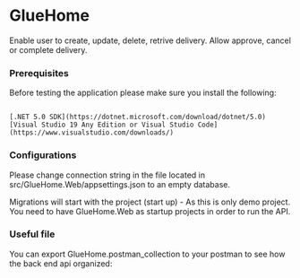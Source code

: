 # GlueHome

Enable user to create, update, delete, retrive delivery.
Allow approve, cancel or complete delivery.

### Prerequisites

Before testing the application please make sure you install the following:

```

[.NET 5.0 SDK](https://dotnet.microsoft.com/download/dotnet/5.0)
[Visual Studio 19 Any Edition or Visual Studio Code] (https://www.visualstudio.com/downloads/)
```

### Configurations

Please change connection string in the file located in src/GlueHome.Web/appsettings.json to an empty database.

Migrations will start with the project (start up) - As this is only demo project.
You need to have GlueHome.Web as startup projects in order to run the API.

### Useful file

You can export GlueHome.postman_collection to your postman to see how the back end api organized:
